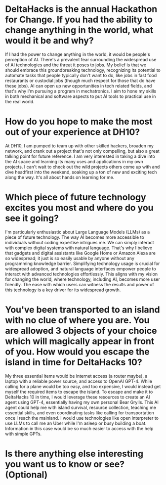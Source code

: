 # DeltaHacks is the annual Hackathon for Change. If you had the ability to change anything in the world, what would it be and why?

If I had the power to change anything in the world, it would be people's perception of AI. There's a prevalent fear surrounding the widespread use of AI technologies and the threat it poses to jobs. My belief is that we should embrace this groundbreaking technology, recognizing its potential to automate tasks that people typically don't want to do, like jobs in fast food restaurants or custodial jobs (though much respect for those that do have these jobs). AI can open up new opportunities in tech related fields, and that's why I'm pursuing a program in mechatronics. I aim to hone my skills in both mechanical and software aspects to put AI tools to practical use in the real world.

# How do you hope to make the most out of your experience at DH10?

At DH10, I am pumped to team up with other skilled hackers, broaden my network, and crank out a project that's not only compelling, but also a great talking point for future reference. I am very interested in taking a dive into the AI space and learning its many uses and applications in my own projects. I can't wait to check out the wild projects others come up with and dive headfirst into the weekend, soaking up a ton of new and exciting tech along the way. It's all about hands on learning for me.

# Which piece of future technology excites you most and where do you see it going?

I'm particularly enthusiastic about Large Language Models (LLMs) as a piece of future technology. The way AI becomes more accessible to individuals without coding expertise intrigues me. We can simply interact with complex digital systems with natural language. That's why I believe that gadgets and digital assistants like Google Home or Amazon Alexa are so widespread; it just is so easily usable by anyone without any programming knowledge barrier. Simplifying technology usage is crucial for widespread adoption, and natural language interfaces empower people to interact with advanced technologies effortlessly. This aligns with my vision for changing the world, where technology, including AI, becomes more user friendly. The ease with which users can witness the results and power of this technology is a key driver for its widespread growth.

# You've been transported to an island with no clue of where you are. You are allowed 3 objects of your choice which will magically appear in front of you. How would you escape the island in time for DeltaHacks 10?

My three essential items would be internet access (a router maybe), a laptop with a reliable power source, and access to OpenAI GPT-4. While calling for a plane would be too easy, and too expensive, I would instead get myself the required items to escape the island. To escape and make it to DeltaHacks 10 in time, I would leverage these resources to create an AI agent using GPT-4, essentially having my own personal Bear Grylls. This AI agent could help me with island survival, resource collection, teaching me essential skills, and even coordinating tasks like calling for transportation once I reach the mainland. I would use technologies like open interpreter to use LLMs to call me an Uber while I'm asleep or busy building a boat. Information in this case would be so much easier to access with the help with simple GPTs.

# Is there anything else interesting you want us to know or see? (Optional)







